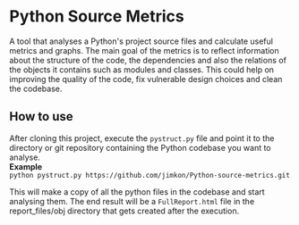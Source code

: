 # Python Source Metrics

A tool that analyses a Python's project source files and calculate useful metrics and graphs. 
The main goal of the metrics is to reflect information about the structure of the code, the dependencies and 
also the relations of the objects it contains such as modules and classes. This could help on improving the 
quality of the code, fix vulnerable design choices and clean the codebase. 

## How to use
After cloning this project, execute the `pystruct.py` file and point it to the directory or git repository containing
the Python codebase you want to analyse.   
**Example**  
`python pystruct.py https://github.com/jimkon/Python-source-metrics.git`

This will make a copy of all the python files in the codebase and start analysing them. The end result will be a 
`FullReport.html` file in the report_files/obj directory that gets created after the execution.